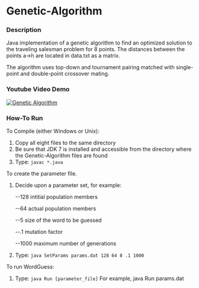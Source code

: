 # Genetic-Algorithm

### Description
Java implementation of a genetic algorithm to find an optimized solution to the traveling salesman problem for 8 points. 
The distances between the points a->h are located in data.txt as a matrix.

The algorithm uses top-down and tournament pairing matched with single-point and	double-point crossover mating.

### Youtube Video Demo
[![Genetic Algorithm](https://img.youtube.com/vi/tP_hzORpP_U/maxresdefault.jpg)](https://youtu.be/tP_hzORpP_U "Genetic Algorithm")

### How-To Run
To Compile (either Windows or Unix):
1. Copy all eight files to the same directory
2. Be sure that JDK 7 is installed and accessible from the directory where the Genetic-Algorithm files are found
3. Type: ```javac *.java```

To create the parameter file.
1. Decide upon a parameter set, for example:

   --128 intitial population members
   
   --64 actual population members 
   
   --5 size of the word to be guessed
   
   --.1 mutation factor
   
   --1000 maximum number of generations

   
2. Type: ```java SetParams params.dat 128 64 8 .1 1000```

To run WordGuess:
1. Type: ```java Run [parameter_file]```
    For example, java Run params.dat
